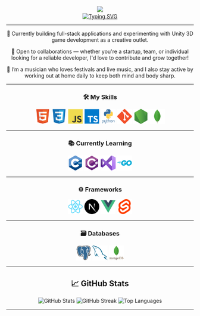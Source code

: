 <div align="center">

<!-- GIF and Typing Animation -->
  <img src="https://c.tenor.com/qJ5evVs-_uUAAAAC/coding.gif" width="500px" />

  <br>

  <a href="https://git.io/typing-svg">
    <img src="https://readme-typing-svg.demolab.com?font=Fira+Code&pause=1000&center=true&vCenter=true&width=800&height=25&lines=Hello%2C+I+am+Jay!;Willing+to+learn!;Need+to+work!" alt="Typing SVG" />
  </a>

---

<!-- About Section -->
<p align="center">🔭 Currently building full-stack applications and experimenting with Unity 3D game development as a creative outlet.</p>
<p align="center">🤝 Open to collaborations — whether you're a startup, team, or individual looking for a reliable developer, I'd love to contribute and grow together!</p>
<p align="center">🎵 I’m a musician who loves festivals and live music, and I also stay active by working out at home daily to keep both mind and body sharp.</p>

---

<!-- Skills -->
### 🛠 My Skills

<p align="center">
  <img src="https://github.com/devicons/devicon/raw/master/icons/html5/html5-original.svg" height="40" alt="HTML5" />
  <img src="https://github.com/devicons/devicon/raw/master/icons/css3/css3-original.svg" height="40" alt="CSS3" />
  <img src="https://github.com/devicons/devicon/raw/master/icons/javascript/javascript-original.svg" height="40" alt="JavaScript" />
  <img src="https://github.com/devicons/devicon/raw/master/icons/typescript/typescript-original.svg" height="40" alt="TypeScript" />
  <img src="https://github.com/devicons/devicon/raw/master/icons/python/python-original-wordmark.svg" height="40" alt="Python" />
  <img src="https://github.com/devicons/devicon/raw/master/icons/git/git-original.svg" height="40" alt="Git" />
  <img src="https://github.com/devicons/devicon/raw/master/icons/nodejs/nodejs-original.svg" height="40" alt="Node.js" />
  <img src="https://github.com/devicons/devicon/raw/master/icons/mongodb/mongodb-original.svg" height="40" alt="MongoDB" />
</p>

---

<!-- Currently Learning -->
### 📚 Currently Learning

<p align="center">
  <img src="https://github.com/devicons/devicon/raw/master/icons/cplusplus/cplusplus-original.svg" height="40" alt="C++" />
  <img src="https://github.com/devicons/devicon/raw/master/icons/csharp/csharp-original.svg" height="40" alt="C#" />
  <img src="https://github.com/devicons/devicon/raw/master/icons/visualstudio/visualstudio-original.svg" height="40" alt="Visual Studio" />
  <img src="https://github.com/devicons/devicon/raw/master/icons/go/go-original-wordmark.svg" height="40" alt="Go" />
</p>

---

<!-- Frameworks -->
### ⚙️ Frameworks

<p align="center">
  <img src="https://github.com/devicons/devicon/raw/master/icons/react/react-original.svg" height="40" alt="React.js" />
  <img src="https://github.com/devicons/devicon/raw/master/icons/nextjs/nextjs-original.svg" height="40" alt="Next.js" />
  <img src="https://github.com/devicons/devicon/raw/master/icons/vuejs/vuejs-original.svg" height="40" alt="Vue.js" />
  <img src="https://github.com/devicons/devicon/raw/master/icons/svelte/svelte-original.svg" height="40" alt="Svelte" />
</p>

---

<!-- Databases -->
### 🗃 Databases

<p align="center">
  <img src="https://github.com/devicons/devicon/raw/master/icons/postgresql/postgresql-original.svg" height="40" alt="PostgreSQL" />
  <img src="https://github.com/devicons/devicon/raw/master/icons/mysql/mysql-original.svg" height="40" alt="MySQL" />
  <img src="https://github.com/devicons/devicon/raw/master/icons/mongodb/mongodb-original-wordmark.svg" height="40" alt="MongoDB" />
</p>

---

<!-- GitHub Stats Section (each individually testable) -->
## 📈 GitHub Stats

<!-- GitHub Stats -->
<img src="https://github-readme-stats.vercel.app/api?username=kerneljay&theme=vue-dark&show_icons=true&hide_border=false&count_private=true" alt="GitHub Stats" />

<!-- GitHub Streak -->
<img src="https://github-readme-streak-stats.herokuapp.com/?user=kerneljay&theme=vue-dark&hide_border=false" alt="GitHub Streak" />

<!-- Top Languages -->
<img src="https://github-readme-stats.vercel.app/api/top-langs/?username=kerneljay&theme=vue-dark&show_icons=true&hide_border=false&layout=compact" alt="Top Languages" />

---

<!-- Optional: Activity Graph -->
<!--
### 📊 Activity Graph

<img src="https://github-readme-activity-graph.vercel.app/graph?username=kerneljay&theme=vue-dark" alt="Activity Graph" />
-->

<!-- Optional: GitHub Trophies -->
<!--
### 🏆 GitHub Trophies

<img src="https://github-profile-trophy.vercel.app/?username=kerneljay&theme=vue-dark&margin-w=15&margin-h=15" alt="Trophies" />
-->

</div>

